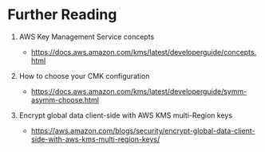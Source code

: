 
# Further Reading

1. AWS Key Management Service concepts
    - https://docs.aws.amazon.com/kms/latest/developerguide/concepts.html

1. How to choose your CMK configuration
    - https://docs.aws.amazon.com/kms/latest/developerguide/symm-asymm-choose.html

1. Encrypt global data client-side with AWS KMS multi-Region keys
    - https://aws.amazon.com/blogs/security/encrypt-global-data-client-side-with-aws-kms-multi-region-keys/